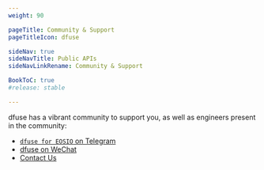 ```yaml
---
weight: 90

pageTitle: Community & Support
pageTitleIcon: dfuse

sideNav: true
sideNavTitle: Public APIs
sideNavLinkRename: Community & Support

BookToC: true
#release: stable

---
```


dfuse has a vibrant community to support you, as well as engineers present in the community:

* [`dfuse for EOSIO` on Telegram](https://t.me/dfuseAPI)
* <a href="https://www.dfuse.io/hs-fs/hubfs/we-chat-02.jpg" data-lightbox-enabled>dfuse on WeChat</a>
* [Contact Us](https://www.dfuse.io/help)
